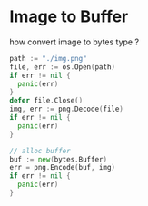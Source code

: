 # Image to Buffer

how convert image to bytes type ?

```go
path := "./img.png"
file, err := os.Open(path)
if err != nil {
  panic(err)
}
defer file.Close()
img, err := png.Decode(file)
if err != nil {
  panic(err)
}

// alloc buffer
buf := new(bytes.Buffer)
err = png.Encode(buf, img)
if err != nil {
  panic(err)
}
```
